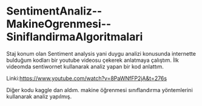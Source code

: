 # SentimentAnaliz--MakineOgrenmesi--SiniflandirmaAlgoritmalari

Staj konum olan Sentiment analysis yani duygu analizi konusunda internette bulduğum kodları bir youtube videosu çekerek anlatmaya çalıştım. İlk videomda sentiwornet kullanarak analiz yapan bir kod anlattım.

Linki:https://www.youtube.com/watch?v=8PaWNfFP2jA&t=276s

Diğer kodu kaggle dan aldım. makine öğrenmesi sınıflandırma yöntemlerini kullanarak analiz yapılmış.
